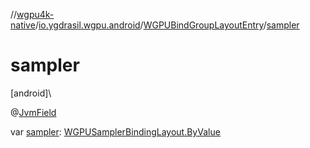 //[wgpu4k-native](../../../index.md)/[io.ygdrasil.wgpu.android](../index.md)/[WGPUBindGroupLayoutEntry](index.md)/[sampler](sampler.md)

# sampler

[android]\

@[JvmField](https://kotlinlang.org/api/core/kotlin-stdlib/kotlin.jvm/-jvm-field/index.html)

var [sampler](sampler.md): [WGPUSamplerBindingLayout.ByValue](../-w-g-p-u-sampler-binding-layout/-by-value/index.md)
